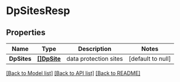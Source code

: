 # DpSitesResp

## Properties
Name | Type | Description | Notes
------------ | ------------- | ------------- | -------------
**DpSites** | [**[]DpSite**](DpSite.md) | data protection sites | [default to null]

[[Back to Model list]](../README.md#documentation-for-models) [[Back to API list]](../README.md#documentation-for-api-endpoints) [[Back to README]](../README.md)


